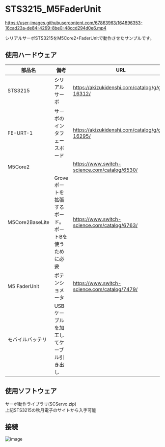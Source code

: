 # STS3215_M5FaderUnit


https://user-images.githubusercontent.com/67863963/164896353-16cad23a-de84-4299-8be0-48ccd294d0e6.mp4


  
シリアルサーボSTS3215をM5Core2+FaderUnitで動作させたサンプルです。 
  
  
## 使用ハードウェア
|部品名|備考|URL|
|---|---|---|
| STS3215 | シリアルサーボ |https://akizukidenshi.com/catalog/g/gM-16312/ |
| FE-URT-1 | サーボのインタフェースボード |https://akizukidenshi.com/catalog/g/gM-16295/ |
| M5Core2 |  |https://www.switch-science.com/catalog/6530/ |
| M5Core2BaseLite|Groveポートを拡張するボード。ポートBを使うために必要|https://www.switch-science.com/catalog/6763/ |
|M5 FaderUnit|ポテンショメータ|https://www.switch-science.com/catalog/7479/|
|モバイルバッテリ|USBケーブルを加工してケーブル引き出し||  
  
## 使用ソフトウェア
サーボ動作ライブラリ(SCServo.zip)  
上記STS3215の秋月電子のサイトから入手可能  

## 接続
![image](https://user-images.githubusercontent.com/67863963/164896290-cdc9530b-bd9a-443f-9145-aa39f3796a4b.png)


